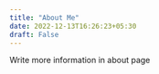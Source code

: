 ```yaml
---
title: "About Me"
date: 2022-12-13T16:26:23+05:30
draft: False
---
```


Write more information in about page
